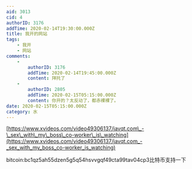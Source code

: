 ```yaml
---
aid: 3013
cid: 4
authorID: 3176
addTime: 2020-02-14T19:30:00.000Z
title: 我开的网站
tags:
    - 我开
    - 网站
comments:
    -
        authorID: 3176
        addTime: 2020-02-14T19:45:00.000Z
        content: 拜托了
    -
        authorID: 2805
        addTime: 2020-02-15T05:15:00.000Z
        content: 你开的？太反动了，都赤裸裸了。
date: 2020-02-15T05:15:00.000Z
category: 水
---
```


[https://www.xvideos.com/video49306137/javqt.com\_-\_sex\_with\_my\_boss\_co-worker\_is\_watching](https://www.xvideos.com/video49306137/javqt.com_-_sex_with_my_boss_co-worker_is_watching)

bitcoin:bc1qz5ah55dzen5g5q54hsvvgqf49cta99tav04cp3比特币支持一下

